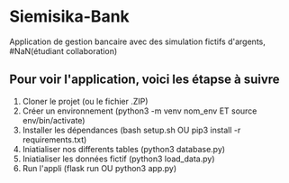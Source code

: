 # Siemisika-Bank
Application de gestion bancaire avec des simulation fictifs d'argents, #NaN(étudiant collaboration)

## Pour voir l'application, voici les étapse à suivre
1. Cloner le projet (ou le fichier .ZIP)
2. Créer un environnement (python3 -m venv nom_env  ET source env/bin/activate)
3. Installer les dépendances (bash setup.sh OU pip3 install -r requirements.txt)
4. Iniatialiser nos differents tables (python3 database.py)
5. Iniatialiser les données fictif (python3 load_data.py)
6. Run l'appli (flask run  OU  python3 app.py)